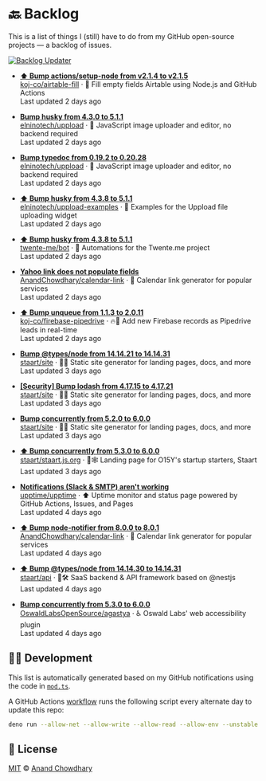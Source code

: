 # 🔙 Backlog

This is a list of things I (still) have to do from my GitHub open-source projects — a backlog of issues.

[![Backlog Updater](https://github.com/AnandChowdhary/backlog/workflows/Backlog%20Updater/badge.svg)](https://github.com/AnandChowdhary/backlog/actions)

- **[⬆️ Bump actions/setup-node from v2.1.4 to v2.1.5](https://github.com/koj-co/airtable-fill/pulls/72)**  
[koj-co/airtable-fill](https://github.com/koj-co/airtable-fill) · 💨 Fill empty fields Airtable using Node.js and GitHub Actions  
Last updated 2 days ago  

- **[Bump husky from 4.3.0 to 5.1.1](https://github.com/elninotech/uppload/pulls/542)**  
[elninotech/uppload](https://github.com/elninotech/uppload) · 📁 JavaScript image uploader and editor, no backend required  
Last updated 2 days ago  

- **[Bump typedoc from 0.19.2 to 0.20.28](https://github.com/elninotech/uppload/pulls/541)**  
[elninotech/uppload](https://github.com/elninotech/uppload) · 📁 JavaScript image uploader and editor, no backend required  
Last updated 2 days ago  

- **[⬆️ Bump husky from 4.3.8 to 5.1.1](https://github.com/elninotech/uppload-examples/pulls/38)**  
[elninotech/uppload-examples](https://github.com/elninotech/uppload-examples) · 📸 Examples for the Uppload file uploading widget  
Last updated 2 days ago  

- **[⬆️ Bump husky from 4.3.8 to 5.1.1](https://github.com/twente-me/bot/pulls/49)**  
[twente-me/bot](https://github.com/twente-me/bot) · 🤖 Automations for the Twente.me project  
Last updated 2 days ago  

- **[Yahoo link does not populate fields](https://github.com/AnandChowdhary/calendar-link/issues/306)**  
[AnandChowdhary/calendar-link](https://github.com/AnandChowdhary/calendar-link) · 📅 Calendar link generator for popular services  
Last updated 2 days ago  

- **[⬆️ Bump unqueue from 1.1.3 to 2.0.11](https://github.com/koj-co/firebase-pipedrive/pulls/206)**  
[koj-co/firebase-pipedrive](https://github.com/koj-co/firebase-pipedrive) · 🔥🚰 Add new Firebase records as Pipedrive leads in real-time  
Last updated 2 days ago  

- **[Bump @types/node from 14.14.21 to 14.14.31](https://github.com/staart/site/pulls/368)**  
[staart/site](https://github.com/staart/site) · 🏁📑 Static site generator for landing pages, docs, and more  
Last updated 3 days ago  

- **[[Security] Bump lodash from 4.17.15 to 4.17.21](https://github.com/staart/site/pulls/366)**  
[staart/site](https://github.com/staart/site) · 🏁📑 Static site generator for landing pages, docs, and more  
Last updated 3 days ago  

- **[Bump concurrently from 5.2.0 to 6.0.0](https://github.com/staart/site/pulls/367)**  
[staart/site](https://github.com/staart/site) · 🏁📑 Static site generator for landing pages, docs, and more  
Last updated 3 days ago  

- **[⬆️ Bump concurrently from 5.3.0 to 6.0.0](https://github.com/staart/staart.js.org/pulls/42)**  
[staart/staart.js.org](https://github.com/staart/staart.js.org) · 🏁🕸️ Landing page for O15Y's startup starters, Staart  
Last updated 3 days ago  

- **[Notifications (Slack & SMTP) aren't working](https://github.com/upptime/upptime/issues/132)**  
[upptime/upptime](https://github.com/upptime/upptime) · ⬆️ Uptime monitor and status page powered by GitHub Actions, Issues, and Pages  
Last updated 4 days ago  

- **[⬆️ Bump node-notifier from 8.0.0 to 8.0.1](https://github.com/AnandChowdhary/calendar-link/pulls/281)**  
[AnandChowdhary/calendar-link](https://github.com/AnandChowdhary/calendar-link) · 📅 Calendar link generator for popular services  
Last updated 4 days ago  

- **[:arrow_up: Bump @types/node from 14.14.30 to 14.14.31](https://github.com/staart/api/pulls/1762)**  
[staart/api](https://github.com/staart/api) · 🏁🛠️ SaaS backend & API framework based on @nestjs  
Last updated 4 days ago  

- **[Bump concurrently from 5.3.0 to 6.0.0](https://github.com/OswaldLabsOpenSource/agastya/pulls/704)**  
[OswaldLabsOpenSource/agastya](https://github.com/OswaldLabsOpenSource/agastya) · ♿ Oswald Labs' web accessibility plugin  
Last updated 4 days ago  


## 👩‍💻 Development

This list is automatically generated based on my GitHub notifications using the code in [`mod.ts`](./mod.ts).

A GitHub Actions [workflow](./.github/workflows/update.yml) runs the following script every alternate day to update this repo:

```bash
deno run --allow-net --allow-write --allow-read --allow-env --unstable mod.ts
```

## 📄 License

[MIT](./LICENSE) © [Anand Chowdhary](https://anandchowdhary.com)
